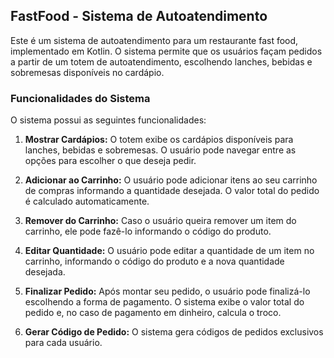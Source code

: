 ## FastFood - Sistema de Autoatendimento

Este é um sistema de autoatendimento para um restaurante fast food, implementado em Kotlin. O sistema permite que os usuários façam pedidos a partir de um totem de autoatendimento, escolhendo lanches, bebidas e sobremesas disponíveis no cardápio.

### Funcionalidades do Sistema

O sistema possui as seguintes funcionalidades:

1. **Mostrar Cardápios:** O totem exibe os cardápios disponíveis para lanches, bebidas e sobremesas. O usuário pode navegar entre as opções para escolher o que deseja pedir.

2. **Adicionar ao Carrinho:** O usuário pode adicionar itens ao seu carrinho de compras informando a quantidade desejada. O valor total do pedido é calculado automaticamente.

3. **Remover do Carrinho:** Caso o usuário queira remover um item do carrinho, ele pode fazê-lo informando o código do produto.

4. **Editar Quantidade:** O usuário pode editar a quantidade de um item no carrinho, informando o código do produto e a nova quantidade desejada.

5. **Finalizar Pedido:** Após montar seu pedido, o usuário pode finalizá-lo escolhendo a forma de pagamento. O sistema exibe o valor total do pedido e, no caso de pagamento em dinheiro, calcula o troco.

6. **Gerar Código de Pedido:** O sistema gera códigos de pedidos exclusivos para cada usuário.


